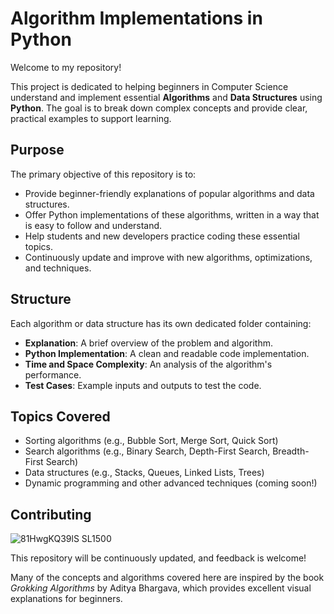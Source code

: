 # Algorithm Implementations in Python

Welcome to my repository!

This project is dedicated to helping beginners in Computer Science understand and implement essential **Algorithms** and **Data Structures** using **Python**. The goal is to break down complex concepts and provide clear, practical examples to support learning.

## Purpose

The primary objective of this repository is to:

- Provide beginner-friendly explanations of popular algorithms and data structures.
- Offer Python implementations of these algorithms, written in a way that is easy to follow and understand.
- Help students and new developers practice coding these essential topics.
- Continuously update and improve with new algorithms, optimizations, and techniques.

## Structure

Each algorithm or data structure has its own dedicated folder containing:

- **Explanation**: A brief overview of the problem and algorithm.
- **Python Implementation**: A clean and readable code implementation.
- **Time and Space Complexity**: An analysis of the algorithm's performance.
- **Test Cases**: Example inputs and outputs to test the code.

## Topics Covered

- Sorting algorithms (e.g., Bubble Sort, Merge Sort, Quick Sort)
- Search algorithms (e.g., Binary Search, Depth-First Search, Breadth-First Search)
- Data structures (e.g., Stacks, Queues, Linked Lists, Trees)
- Dynamic programming and other advanced techniques (coming soon!)

## Contributing
![81HwgKQ39lS _SL1500_](https://github.com/user-attachments/assets/ffdbe5c1-d685-46d2-85d8-9f91d012092a)

This repository will be continuously updated, and feedback is welcome!  


Many of the concepts and algorithms covered here are inspired by the book *Grokking Algorithms* by Aditya Bhargava, which provides excellent visual explanations for beginners.
